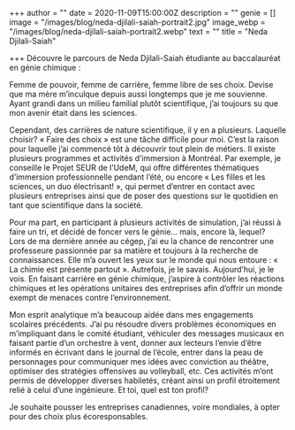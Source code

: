 +++
author = ""
date = 2020-11-09T15:00:00Z
description = ""
genie = []
image = "/images/blog/neda-djilali-saiah-portrait2.jpg"
image_webp = "/images/blog/neda-djilali-saiah-portrait2.webp"
text = ""
title = "Neda Djilali-Saiah"

+++
Découvre le parcours de Neda Djilali-Saiah étudiante au baccalauréat en génie chimique :

Femme de pouvoir, femme de carrière, femme libre de ses choix. Devise que ma mère m’inculque depuis aussi longtemps que je me souvienne. Ayant grandi dans un milieu familial plutôt scientifique, j’ai toujours su que  
mon avenir était dans les sciences.

Cependant, des carrières de nature scientifique, il y en a plusieurs. Laquelle choisir? « Faire des choix » est une tâche difficile pour moi. C’est la raison pour laquelle j’ai commencé tôt à découvrir tout plein de métiers. Il existe plusieurs programmes et activités d’immersion à Montréal. Par exemple, je conseille le Projet SEUR de l’UdeM, qui offre différentes thématiques d’immersion professionnelle pendant l’été, ou encore « Les filles et les sciences, un duo électrisant! », qui permet d’entrer en contact avec plusieurs entreprises ainsi que de poser des questions sur le quotidien en tant que scientifique dans la société.

Pour ma part, en participant à plusieurs activités de simulation, j’ai réussi à faire un tri, et décidé de foncer vers le génie… mais, encore là, lequel?  
Lors de ma dernière année au cégep, j’ai eu la chance de rencontrer une professeure passionnée par sa matière et toujours à la recherche de connaissances. Elle m’a ouvert les yeux sur le monde qui nous entoure : « La chimie est présente partout ». Autrefois, je le savais. Aujourd’hui, je le vois. En faisant carrière en génie chimique, j’aspire à contrôler les réactions chimiques et les opérations unitaires des entreprises afin d’offrir un monde exempt de menaces contre l’environnement.

Mon esprit analytique m’a beaucoup aidée dans mes engagements scolaires précédents. J’ai pu résoudre divers problèmes économiques en m’impliquant dans le comité étudiant, véhiculer des messages musicaux en faisant partie d’un orchestre à vent, donner aux lecteurs l’envie d’être informés en écrivant dans le journal de l’école, entrer dans la peau de personnages pour communiquer mes idées avec conviction au théâtre, optimiser des stratégies offensives au volleyball, etc. Ces activités m’ont permis de développer diverses habiletés, créant ainsi un profil étroitement relié à celui d’une ingénieure. Et toi, quel est ton profil?

Je souhaite pousser les entreprises canadiennes, voire mondiales, à opter pour des choix plus écoresponsables.